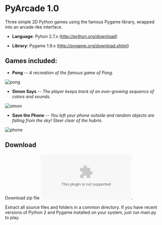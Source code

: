 PyArcade 1.0
========

Three simple 2D Python games using the famous Pygame library, wrapped into an arcade-like interface.

- **Language**: Pyhon 2.7.x (http://python.org/download)

- **Library**: Pygame 1.9.x (http://pygame.org/download.shtml)

Games included:
--------

- **Pong** -- *A recreation of the famous game of Pong.*

![pong](https://dl.dropboxusercontent.com/u/47358139/pong_new.png)

- **Simon Says** -- *The player keeps track of an ever-growing sequence of colors and sounds.*

![simon](https://dl.dropboxusercontent.com/u/47358139/simon.gif)

- **Save the Phone** -- *You left your phone outside and random objects are falling from the sky!* 
                        *Steer clear of the hubris.*

![phone](https://dl.dropboxusercontent.com/u/47358139/save_phone.png)

Download
--------
Download zip file ![here](https://www.dropbox.com/s/y45qn65j5or2blb/pyarcade.zip).

Extract all source files and folders in a common directory. If you have recent versions of Python 2 and Pygame installed
on your system, just run main.py to play.

